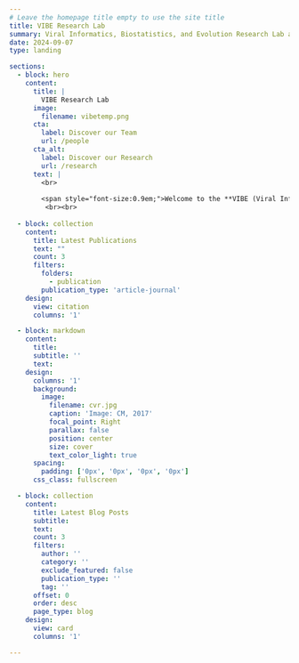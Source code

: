 ```yaml
---
# Leave the homepage title empty to use the site title
title: VIBE Research Lab
summary: Viral Informatics, Biostatistics, and Evolution Research Lab at the CVR, University of Glasgow
date: 2024-09-07
type: landing

sections:
  - block: hero
    content:
      title: |
        VIBE Research Lab
      image:
        filename: vibetemp.png
      cta:
        label: Discover our Team
        url: /people
      cta_alt:
        label: Discover our Research
        url: /research
      text: |
        <br>
        
        <span style="font-size:0.9em;">Welcome to the **VIBE (Viral Informatics, Biostatistics, and Evolution)** Research Lab at the MRC-University of Glasgow Centre for Virus Research (CVR). Led by Dr Liam Brierley, we use newly emerging data and computational methods to investigate what drives the successful cross-species transmission of RNA viruses from one host species to another and how such traits evolve.</span>
         <br><br>
    
  - block: collection
    content:
      title: Latest Publications
      text: ""
      count: 3
      filters:
        folders:
          - publication
        publication_type: 'article-journal'
    design:
      view: citation
      columns: '1'

  - block: markdown
    content:
      title:
      subtitle: ''
      text:
    design:
      columns: '1'
      background:
        image: 
          filename: cvr.jpg
          caption: 'Image: CM, 2017'
          focal_point: Right
          parallax: false
          position: center
          size: cover
          text_color_light: true
      spacing:
        padding: ['0px', '0px', '0px', '0px']
      css_class: fullscreen

  - block: collection
    content:
      title: Latest Blog Posts
      subtitle:
      text:
      count: 3
      filters:
        author: ''
        category: ''
        exclude_featured: false
        publication_type: ''
        tag: ''
      offset: 0
      order: desc
      page_type: blog
    design:
      view: card
      columns: '1'

---
```

